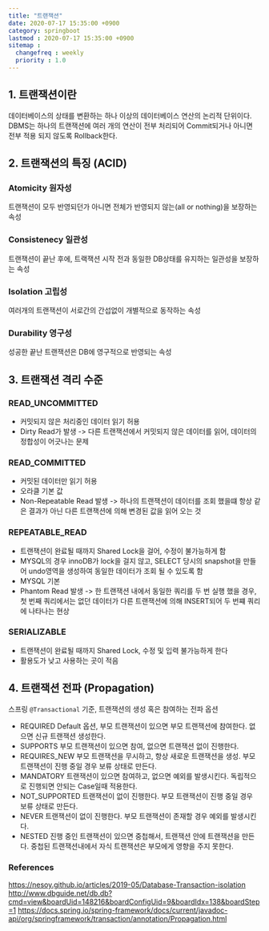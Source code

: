 ```yaml
---
title: "트랜잭션"
date: 2020-07-17 15:35:00 +0900
category: springboot
lastmod : 2020-07-17 15:35:00 +0900
sitemap :
  changefreq : weekly
  priority : 1.0
---
```


## 1. 트랜잭션이란

데이터베이스의 상태를 변환하는 하나 이상의 데이터베이스 연산의 논리적 단위이다.
DBMS는 하나의 트랜잭션에 여러 개의 연산이 전부 처리되어 Commit되거나 아니면 전부 적용 되지 않도록 Rollback한다.

## 2. 트랜잭션의 특징 (ACID)

### Atomicity 원자성

트랜잭션이 모두 반영되던가 아니면 전체가 반영되지 않는(all or nothing)을 보장하는 속성

### Consistenecy 일관성

트랜잭션이 끝난 후에, 트랙잭션 시작 전과 동일한 DB상태를 유지하는 일관성을 보장하는 속성  

### Isolation 고립성

여러개의 트랜잭션이 서로간의 간섭없이 개별적으로 동작하는 속성

### Durability 영구성

성공한 끝난 트랜잭션은 DB에 영구적으로 반영되는 속성

## 3. 트랜잭션 격리 수준

### READ_UNCOMMITTED

+ 커밋되지 않은 처리중인 데이터 읽기 허용
+ Dirty Read가 발생
    -> 다른 트랜잭션에서 커밋되지 않은 데이터를 읽어, 데이터의 정합성이 어긋나는 문제

### READ_COMMITTED

+ 커밋된 데이터만 읽기 허용
+ 오라클 기본 값
+ Non-Repeatable Read 발생
    -> 하나의 트랜잭션이 데이터를 조회 했을떄 항상 같은 결과가 아닌 다른 트랜잭션에 의해 변경된 값을 읽어 오는 것

### REPEATABLE_READ

+ 트랜잭션이 완료될 때까지 Shared Lock을 걸어, 수정이 불가능하게 함
+ MYSQL의 경우 innoDB가 lock을 걸지 않고, SELECT 당시의 snapshot을 만들어 undo영역을 생성하여 동일한 데이터가 조회 될 수 있도록 함
+ MYSQL 기본
+ Phantom Read 발생
    -> 한 트랜잭션 내에서 동일한 쿼리를 두 번 실행 했을 경우, 첫 번째 쿼리에서는 없던 데이터가 다른 트랜잭션에 의해 INSERT되어 두 번쨰 쿼리에 나타나는 현상

### SERIALIZABLE

+ 트랜잭션이 완료될 때까지 Shared Lock, 수정 및 입력 불가능하게 한다
+ 활용도가 낮고 사용하는 곳이 적음

## 4. 트랜잭션 전파 (Propagation)

스프링 `@Transactional` 기준, 트랜잭션의 생성 혹은 참여하는 전파 옵션

+ REQUIRED
    Default 옵션, 부모 트랜잭션이 있으면 부모 트랜잭션에 참여한다. 없으면 신규 트랜잭션 생성한다.
+ SUPPORTS
    부모 트랜잭션이 있으면 참여, 없으면 트랜잭션 없이 진행한다.
+ REQUIRES_NEW
    부모 트랜잭션을 무시하고, 항상 새로운 트랜잭션을 생성. 부모 트랜잭션이 진행 중일 경우 보류 상태로 만든다.
+ MANDATORY
    트랜잭션이 있으면 참여하고, 없으면 예외를 발생시킨다. 독립적으로 진행되면 안되는 Case일때 적용한다.
+ NOT_SUPPORTED
    트랜잭션이 없이 진행한다. 부모 트랜잭션이 진행 중일 경우 보류 상태로 만든다.
+ NEVER
    트랜잭션이 없이 진행한다. 부모 트랜잭션이 존재할 경우 예외를 발생시킨다.
+ NESTED
    진행 중인 트랜잭션이 있으면 중첩해서, 트랜잭션 안에 트랜잭션을 만든다. 중첩된 트랜잭션내에서 자식 트랜잭션은 부모에게 영향을 주지 못한다.

### References

https://nesoy.github.io/articles/2019-05/Database-Transaction-isolation
http://www.dbguide.net/db.db?cmd=view&boardUid=148216&boardConfigUid=9&boardIdx=138&boardStep=1
https://docs.spring.io/spring-framework/docs/current/javadoc-api/org/springframework/transaction/annotation/Propagation.html